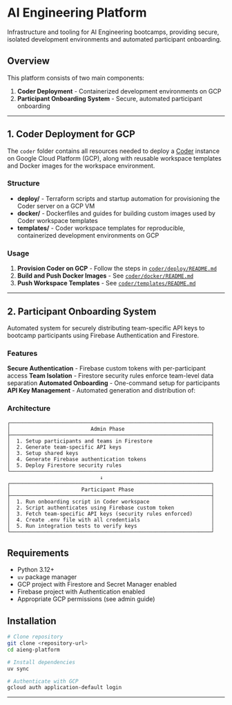 # AI Engineering Platform

Infrastructure and tooling for AI Engineering bootcamps, providing secure, isolated development environments and automated participant onboarding.

## Overview

This platform consists of two main components:

1. **Coder Deployment** - Containerized development environments on GCP
2. **Participant Onboarding System** - Secure, automated participant onboarding

---

## 1. Coder Deployment for GCP

The `coder` folder contains all resources needed to deploy a [Coder](https://coder.com) instance on Google Cloud Platform (GCP), along with reusable workspace templates and Docker images for the workspace environment.

### Structure

- **deploy/** - Terraform scripts and startup automation for provisioning the Coder server on a GCP VM
- **docker/** - Dockerfiles and guides for building custom images used by Coder workspace templates
- **templates/** - Coder workspace templates for reproducible, containerized development environments on GCP

### Usage

1. **Provision Coder on GCP** - Follow the steps in [`coder/deploy/README.md`](coder/deploy/README.md)
2. **Build and Push Docker Images** - See [`coder/docker/README.md`](coder/docker/README.md)
3. **Push Workspace Templates** - See [`coder/templates/README.md`](coder/templates/README.md)

---

## 2. Participant Onboarding System

Automated system for securely distributing team-specific API keys to bootcamp participants using Firebase Authentication and Firestore.

### Features

**Secure Authentication** - Firebase custom tokens with per-participant access
**Team Isolation** - Firestore security rules enforce team-level data separation
**Automated Onboarding** - One-command setup for participants
**API Key Management** - Automated generation and distribution of:

### Architecture

```
┌─────────────────────────────────────────────────────────────────┐
│                          Admin Phase                            │
├─────────────────────────────────────────────────────────────────┤
│  1. Setup participants and teams in Firestore                   │
│  2. Generate team-specific API keys                             │
│  3. Setup shared keys                                           │
│  4. Generate Firebase authentication tokens                     │
│  5. Deploy Firestore security rules                             │
└─────────────────────────────────────────────────────────────────┘
                              ↓
┌─────────────────────────────────────────────────────────────────┐
│                       Participant Phase                         │
├─────────────────────────────────────────────────────────────────┤
│  1. Run onboarding script in Coder workspace                    │
│  2. Script authenticates using Firebase custom token            │
│  3. Fetch team-specific API keys (security rules enforced)      │
│  4. Create .env file with all credentials                       │
│  5. Run integration tests to verify keys                        │
└─────────────────────────────────────────────────────────────────┘
```

## Requirements

- Python 3.12+
- `uv` package manager
- GCP project with Firestore and Secret Manager enabled
- Firebase project with Authentication enabled
- Appropriate GCP permissions (see admin guide)

## Installation

```bash
# Clone repository
git clone <repository-url>
cd aieng-platform

# Install dependencies
uv sync

# Authenticate with GCP
gcloud auth application-default login
```

---
